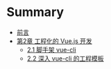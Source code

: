 # Summary

* [前言](README.md)
* [第2章 工程化的 Vue.js 开发](./02/2.md)
    * [2.1 脚手架 vue-cli](./02/2.1.md)
    * [2.2 深入 vue-cli 的工程模板](./02/2.2.md)